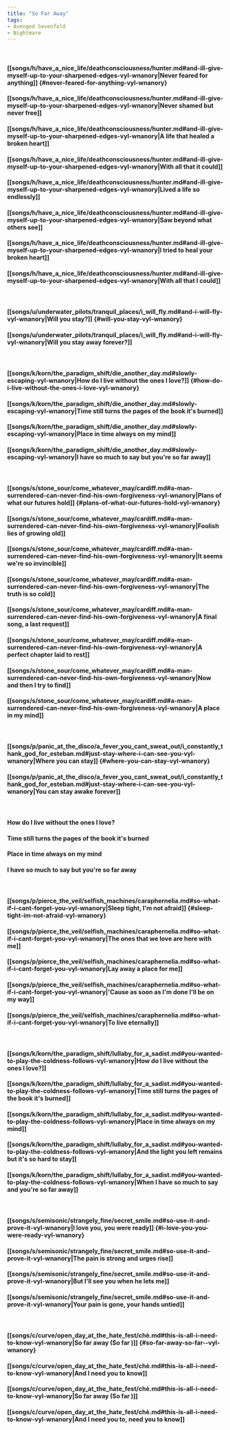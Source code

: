 ```yaml
---
title: "So Far Away"
tags:
- Avenged Sevenfold
- Nightmare
---
```

&nbsp;
#### [[songs/h/have_a_nice_life/deathconsciousness/hunter.md#and-ill-give-myself-up-to-your-sharpened-edges-vyl-wnanory|Never feared for anything]] {#never-feared-for-anything-vyl-wnanory}
#### [[songs/h/have_a_nice_life/deathconsciousness/hunter.md#and-ill-give-myself-up-to-your-sharpened-edges-vyl-wnanory|Never shamed but never free]]
#### [[songs/h/have_a_nice_life/deathconsciousness/hunter.md#and-ill-give-myself-up-to-your-sharpened-edges-vyl-wnanory|A life that healed a broken heart]]
#### [[songs/h/have_a_nice_life/deathconsciousness/hunter.md#and-ill-give-myself-up-to-your-sharpened-edges-vyl-wnanory|With all that it could]]
#### [[songs/h/have_a_nice_life/deathconsciousness/hunter.md#and-ill-give-myself-up-to-your-sharpened-edges-vyl-wnanory|Lived a life so endlessly]]
#### [[songs/h/have_a_nice_life/deathconsciousness/hunter.md#and-ill-give-myself-up-to-your-sharpened-edges-vyl-wnanory|Saw beyond what others see]]
#### [[songs/h/have_a_nice_life/deathconsciousness/hunter.md#and-ill-give-myself-up-to-your-sharpened-edges-vyl-wnanory|I tried to heal your broken heart]]
#### [[songs/h/have_a_nice_life/deathconsciousness/hunter.md#and-ill-give-myself-up-to-your-sharpened-edges-vyl-wnanory|With all that I could]]
&nbsp;
#### [[songs/u/underwater_pilots/tranquil_places/i_will_fly.md#and-i-will-fly-vyl-wnanory|Will you stay?]] {#will-you-stay-vyl-wnanory}
#### [[songs/u/underwater_pilots/tranquil_places/i_will_fly.md#and-i-will-fly-vyl-wnanory|Will you stay away forever?]]
&nbsp;
#### [[songs/k/korn/the_paradigm_shift/die_another_day.md#slowly-escaping-vyl-wnanory|How do I live without the ones I love?]] {#how-do-i-live-without-the-ones-i-love-vyl-wnanory}
#### [[songs/k/korn/the_paradigm_shift/die_another_day.md#slowly-escaping-vyl-wnanory|Time still turns the pages of the book it's burned]]
#### [[songs/k/korn/the_paradigm_shift/die_another_day.md#slowly-escaping-vyl-wnanory|Place in time always on my mind]]
#### [[songs/k/korn/the_paradigm_shift/die_another_day.md#slowly-escaping-vyl-wnanory|I have so much to say but you're so far away]]
&nbsp;
#### [[songs/s/stone_sour/come_whatever_may/cardiff.md#a-man-surrendered-can-never-find-his-own-forgiveness-vyl-wnanory|Plans of what our futures hold]] {#plans-of-what-our-futures-hold-vyl-wnanory}
#### [[songs/s/stone_sour/come_whatever_may/cardiff.md#a-man-surrendered-can-never-find-his-own-forgiveness-vyl-wnanory|Foolish lies of growing old]]
#### [[songs/s/stone_sour/come_whatever_may/cardiff.md#a-man-surrendered-can-never-find-his-own-forgiveness-vyl-wnanory|It seems we're so invincible]]
#### [[songs/s/stone_sour/come_whatever_may/cardiff.md#a-man-surrendered-can-never-find-his-own-forgiveness-vyl-wnanory|The truth is so cold]]
#### [[songs/s/stone_sour/come_whatever_may/cardiff.md#a-man-surrendered-can-never-find-his-own-forgiveness-vyl-wnanory|A final song, a last request]]
#### [[songs/s/stone_sour/come_whatever_may/cardiff.md#a-man-surrendered-can-never-find-his-own-forgiveness-vyl-wnanory|A perfect chapter laid to rest]]
#### [[songs/s/stone_sour/come_whatever_may/cardiff.md#a-man-surrendered-can-never-find-his-own-forgiveness-vyl-wnanory|Now and then I try to find]]
#### [[songs/s/stone_sour/come_whatever_may/cardiff.md#a-man-surrendered-can-never-find-his-own-forgiveness-vyl-wnanory|A place in my mind]]
&nbsp;
#### [[songs/p/panic_at_the_disco/a_fever_you_cant_sweat_out/i_constantly_thank_god_for_esteban.md#just-stay-where-i-can-see-you-vyl-wnanory|Where you can stay]] {#where-you-can-stay-vyl-wnanory}
#### [[songs/p/panic_at_the_disco/a_fever_you_cant_sweat_out/i_constantly_thank_god_for_esteban.md#just-stay-where-i-can-see-you-vyl-wnanory|You can stay awake forever]]
&nbsp;
#### How do I live without the ones I love?
#### Time still turns the pages of the book it's burned
#### Place in time always on my mind
#### I have so much to say but you're so far away
&nbsp;
#### [[songs/p/pierce_the_veil/selfish_machines/caraphernelia.md#so-what-if-i-cant-forget-you-vyl-wnanory|Sleep tight, I'm not afraid]] {#sleep-tight-im-not-afraid-vyl-wnanory}
#### [[songs/p/pierce_the_veil/selfish_machines/caraphernelia.md#so-what-if-i-cant-forget-you-vyl-wnanory|The ones that we love are here with me]]
#### [[songs/p/pierce_the_veil/selfish_machines/caraphernelia.md#so-what-if-i-cant-forget-you-vyl-wnanory|Lay away a place for me]]
#### [[songs/p/pierce_the_veil/selfish_machines/caraphernelia.md#so-what-if-i-cant-forget-you-vyl-wnanory|'Cause as soon as I'm done I'll be on my way]]
#### [[songs/p/pierce_the_veil/selfish_machines/caraphernelia.md#so-what-if-i-cant-forget-you-vyl-wnanory|To live eternally]]
&nbsp;
#### [[songs/k/korn/the_paradigm_shift/lullaby_for_a_sadist.md#you-wanted-to-play-the-coldness-follows-vyl-wnanory|How do I live without the ones I love?]]
#### [[songs/k/korn/the_paradigm_shift/lullaby_for_a_sadist.md#you-wanted-to-play-the-coldness-follows-vyl-wnanory|Time still turns the pages of the book it's burned]]
#### [[songs/k/korn/the_paradigm_shift/lullaby_for_a_sadist.md#you-wanted-to-play-the-coldness-follows-vyl-wnanory|Place in time always on my mind]]
#### [[songs/k/korn/the_paradigm_shift/lullaby_for_a_sadist.md#you-wanted-to-play-the-coldness-follows-vyl-wnanory|And the light you left remains but it's so hard to stay]]
#### [[songs/k/korn/the_paradigm_shift/lullaby_for_a_sadist.md#you-wanted-to-play-the-coldness-follows-vyl-wnanory|When I have so much to say and you're so far away]]
&nbsp;
#### [[songs/s/semisonic/strangely_fine/secret_smile.md#so-use-it-and-prove-it-vyl-wnanory|I love you, you were ready]] {#i-love-you-you-were-ready-vyl-wnanory}
#### [[songs/s/semisonic/strangely_fine/secret_smile.md#so-use-it-and-prove-it-vyl-wnanory|The pain is strong and urges rise]]
#### [[songs/s/semisonic/strangely_fine/secret_smile.md#so-use-it-and-prove-it-vyl-wnanory|But I'll see you when he lets me]]
#### [[songs/s/semisonic/strangely_fine/secret_smile.md#so-use-it-and-prove-it-vyl-wnanory|Your pain is gone, your hands untied]]
&nbsp;
#### [[songs/c/curve/open_day_at_the_hate_fest/chè.md#this-is-all-i-need-to-know-vyl-wnanory|So far away (So far )]] {#so-far-away-so-far--vyl-wnanory}
#### [[songs/c/curve/open_day_at_the_hate_fest/chè.md#this-is-all-i-need-to-know-vyl-wnanory|And I need you to know]]
#### [[songs/c/curve/open_day_at_the_hate_fest/chè.md#this-is-all-i-need-to-know-vyl-wnanory|So far away (So far )]]
#### [[songs/c/curve/open_day_at_the_hate_fest/chè.md#this-is-all-i-need-to-know-vyl-wnanory|And I need you to, need you to know]]
